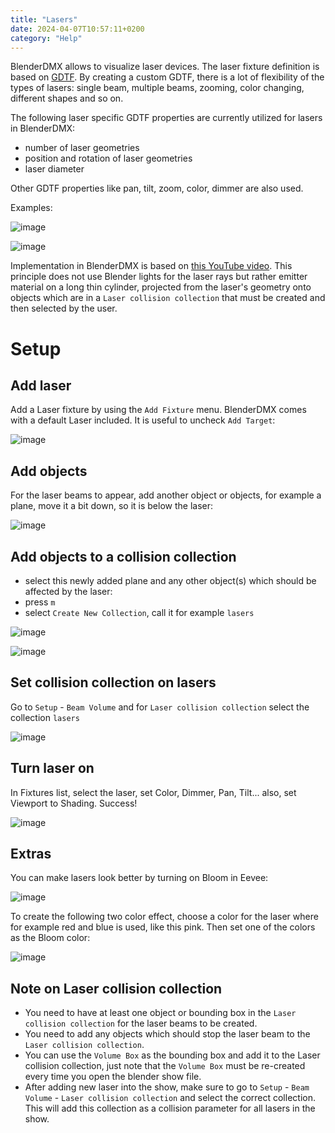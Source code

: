 ```yaml
---
title: "Lasers"
date: 2024-04-07T10:57:11+0200
category: "Help"
---
```


BlenderDMX allows to visualize laser devices. The laser fixture definition is
based on [GDTF](../gdtffixture). By creating a custom GDTF, there is a lot of
flexibility of the types of lasers: single beam, multiple beams, zooming, color
changing, different shapes and so on.

The following laser specific GDTF properties are currently utilized for lasers
in BlenderDMX:

- number of laser geometries
- position and rotation of laser geometries
- laser diameter

Other GDTF properties like pan, tilt, zoom, color, dimmer are also used.

Examples:

![image](../media/laser.png)

![image](../media/laser_bloom.png)

Implementation in BlenderDMX is based on [this YouTube
video](https://www.youtube.com/watch?v=akacnNMPK8M). This principle does not
use Blender lights for the laser rays but rather emitter material on a long
thin cylinder, projected from the laser's geometry onto objects which are in a
`Laser collision collection` that must be created and then selected by the
user.

# Setup

## Add laser

Add a Laser fixture by using the `Add Fixture` menu. BlenderDMX comes with a default
Laser included. It is useful to uncheck `Add Target`:

![image](../media/01_add_laser.png)

## Add objects

For the laser beams to appear, add another object or objects, for example a
plane, move it a bit down, so it is below the laser:

![image](../media/02_add_plane.png)

## Add objects to a collision collection

- select this newly added plane and any other object(s) which should be affected by the laser:
- press `m`
- select `Create New Collection`, call it for example `lasers`

![image](../media/02_create_collection.png)

![image](../media/03_add_collection.png)

## Set collision collection on lasers

Go to `Setup` - `Beam Volume` and for `Laser collision collection` select the
collection `lasers`

![image](../media/03_select_collection.png)

## Turn laser on

In Fixtures list, select the laser, set Color, Dimmer, Pan, Tilt... also, set Viewport to Shading. Success!

![image](../media/04_turn_on_laser.png)

## Extras

You can make lasers look better by turning on Bloom in Eevee:

![image](../media/05_enable_bloom.png)

To create the following two color effect, choose a color for the laser where for example red and blue is used, like this pink. Then set one of the colors as the Bloom color:

![image](../media/laser_bloom.png)

## Note on Laser collision collection

- You need to have at least one object or bounding box in the `Laser collision
  collection` for the laser beams to be created.
- You need to add any objects which should stop the laser beam to the `Laser
  collision collection`.
- You can use the `Volume Box` as the bounding box and add it to the Laser
  collision collection, just note that the `Volume Box` must be re-created
  every time you open the blender show file.
- After adding new laser into the show, make sure to go to `Setup` - `Beam
  Volume` - `Laser collision collection` and  select the correct collection.
  This will add this collection as a collision parameter for all lasers in the
  show.

